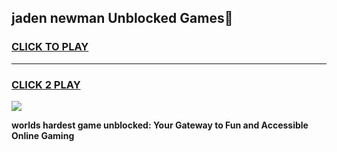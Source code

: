 
## jaden newman Unblocked Games👋
<h3>
<a href="https://premium.freeplayer.one?title=jaden_newman&ref=16F">CLICK TO PLAY</a></h3>
<hr>

<h3>
<a href="https://premium.freeplayer.one?title=jaden_newman&ref=16F">CLICK 2 PLAY</a>
  
</h3>

<a href="https://premium.freeplayer.one?title=jaden_newman&ref=16F/"><img src="https://clearcache.store/games.png"></a>


**worlds hardest game unblocked: Your Gateway to Fun and Accessible Online Gaming**
